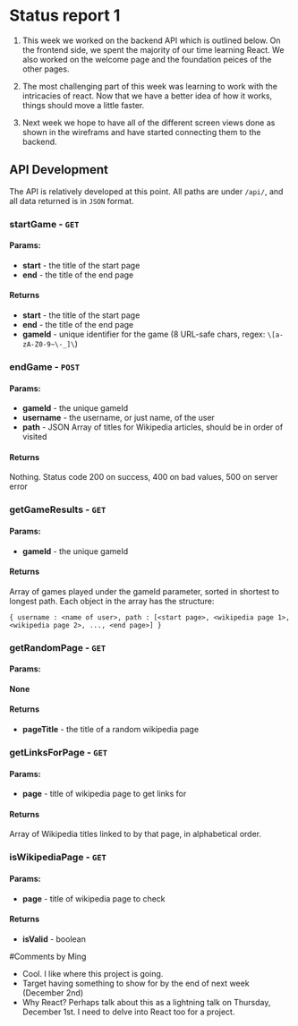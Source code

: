 # Status report 1

1) This week we worked on the backend API which is outlined below.  On the frontend side,
 we spent the majority of our time learning React.  We also worked on the welcome page and 
 the foundation peices of the other pages. 

2) The most challenging part of this week was learning to work with the intricacies of 
react.  Now that we have a better idea of how it works, things should move a little faster.

3) Next week we hope to have all of the different screen views done as shown in the 
wireframs and have started connecting them to the backend.  


## API Development

The API is relatively developed at this point. All paths are under `/api/`, and all data returned is in `JSON` format.

### startGame - `GET`
#### Params:
* __start__ - the title of the start page
* __end__ - the title of the end page

#### Returns
* __start__ - the title of the start page
* __end__ - the title of the end page
* __gameId__ - unique identifier for the game (8 URL-safe chars, regex: `\[a-zA-Z0-9~\-_]\`)

### endGame - `POST`
#### Params:
* __gameId__ - the unique gameId
* __username__ - the username, or just name, of the user
* __path__ - JSON Array of titles for Wikipedia articles, should be in order of visited

#### Returns
Nothing. Status code 200 on success, 400 on bad values, 500 on server error

### getGameResults - `GET`
#### Params:
* __gameId__ - the unique gameId

#### Returns
Array of games played under the gameId parameter, sorted in shortest to longest path. Each object in the array has the structure:

`{
	username : <name of user>,
	path : [<start page>, <wikipedia page 1>, <wikipedia page 2>, ..., <end page>]
}`

### getRandomPage - `GET`
#### Params:
__None__

#### Returns
* __pageTitle__ - the title of a random wikipedia page

### getLinksForPage - `GET`
#### Params:
* __page__ - title of wikipedia page to get links for

#### Returns
Array of Wikipedia titles linked to by that page, in alphabetical order.

### isWikipediaPage - `GET`
#### Params:
* __page__ - title of wikipedia page to check

#### Returns
* __isValid__ - boolean

#Comments by Ming
* Cool. I like where this project is going.
* Target having something to show for by the end of next week (December 2nd)
* Why React? Perhaps talk about this as a lightning talk on Thursday, December 1st.  I need to delve into React too for a project.

